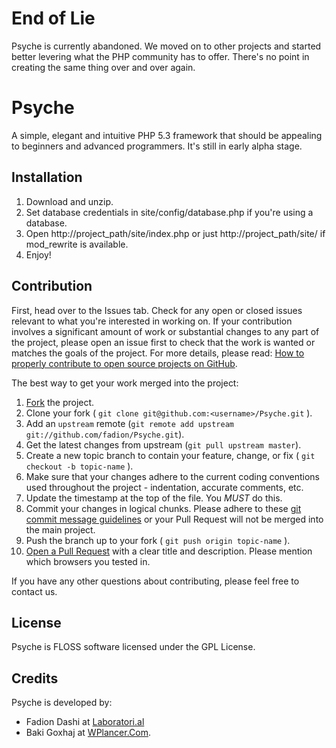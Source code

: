 # End of Lie

Psyche is currently abandoned. We moved on to other projects and started better levering what the PHP community has to offer. There's no point in creating the same thing over and over again.

# Psyche

A simple, elegant and intuitive PHP 5.3 framework that should be appealing to beginners and advanced programmers. It's still in early alpha stage.

## Installation

1. Download and unzip.
2. Set database credentials in site/config/database.php if you're using a database.
3. Open http://project_path/site/index.php or just http://project_path/site/ if mod_rewrite is available.
4. Enjoy!

## Contribution

First, head over to the Issues tab. Check for any open or closed issues relevant to what you're interested in working on. If your contribution involves a significant amount of work or substantial changes to any part of the project, please open an issue first to check that the work is wanted or matches the goals of the project. For more details, please read: [How to properly contribute to open source projects on GitHub](http://gun.io/blog/how-to-github-fork-branch-and-pull-request/). 

The best way to get your work merged into the project:

1. [Fork](http://help.github.com/fork-a-repo/) the project.
2. Clone your fork ( `git clone git@github.com:<username>/Psyche.git` ).
3. Add an `upstream` remote (`git remote add upstream git://github.com/fadion/Psyche.git`).
4. Get the latest changes from upstream (`git pull upstream master`).
5. Create a new topic branch to contain your feature, change, or fix ( `git checkout -b topic-name` ).
6. Make sure that your changes adhere to the current coding conventions used throughout the project - indentation, accurate comments, etc.
7. Update the timestamp at the top of the file. You *MUST* do this.
8. Commit your changes in logical chunks. Please adhere to these [git commit message guidelines](http://tbaggery.com/2008/04/19/a-note-about-git-commit-messages.html) or your Pull Request will not be merged into the main project.
9. Push the branch up to your fork ( `git push origin topic-name` ).
10. [Open a Pull Request](http://help.github.com/send-pull-requests/) with a clear title and description. Please mention which browsers you tested in.

If you have any other questions about contributing, please feel free to contact us.

## License

Psyche is FLOSS software licensed under the GPL License.

## Credits

Psyche is developed by:
* Fadion Dashi at [Laboratori.al](http://laboratori.al/ "Web Developer and Designer from Tirana, Albania")
* Baki Goxhaj at [WPlancer.Com](http://wplancer.com/ "WordPress Freelancer").